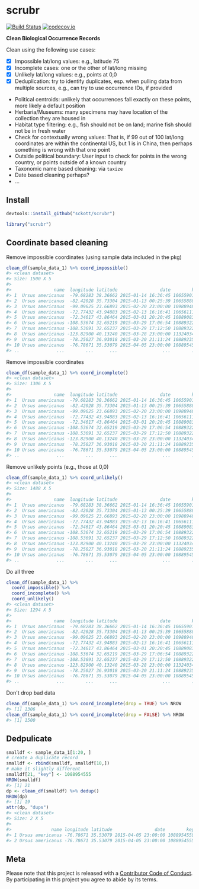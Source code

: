 scrubr
======



[![Build Status](https://travis-ci.org/sckott/scrubr.svg?branch=master)](https://travis-ci.org/sckott/scrubr)
[![codecov.io](http://codecov.io/github/sckott/scrubr/coverage.svg?branch=master)](http://codecov.io/github/sckott/scrubr?branch=master)

__Clean Biological Occurrence Records__

Clean using the following use cases:

- [x] Impossible lat/long values: e.g., latitude 75
- [x] Incomplete cases: one or the other of lat/long missing
- [x] Unlikely lat/long values: e.g., points at 0,0
- [x] Deduplication: try to identify duplicates, esp. when pulling data from multiple sources, e.g., can try to use occurrence IDs, if provided
* Political centroids: unlikely that occurrences fall exactly on these points, more likely a
default position
* Herbaria/Museums: many specimens may have location of the collection they are housed in
* Habitat type filtering: e.g., fish should not be on land; marine fish should not be in fresh water
* Check for contextually wrong values: That is, if 99 out of 100 lat/long coordinates are within the continental US, but 1 is in China, then perhaps something is wrong with that one point
* Outside political boundary: User input to check for points in the wrong country, or points outside of a known country
* Taxonomic name based cleaning: via `taxize`
* Date based cleaning perhaps?
* ...

## Install


```r
devtools::install_github("sckott/scrubr")
```


```r
library("scrubr")
```

## Coordinate based cleaning

Remove impossible coordinates (using sample data included in the pkg)


```r
clean_df(sample_data_1) %>% coord_impossible()
#> <clean dataset>
#> Size: 1500 X 5
#> 
#>                name  longitude latitude                date        key
#> 1  Ursus americanus  -79.68283 38.36662 2015-01-14 16:36:45 1065590124
#> 2  Ursus americanus  -82.42028 35.73304 2015-01-13 00:25:39 1065588899
#> 3  Ursus americanus  -99.09625 23.66893 2015-02-20 23:00:00 1098894889
#> 4  Ursus americanus  -72.77432 43.94883 2015-02-13 16:16:41 1065611122
#> 5  Ursus americanus  -72.34617 43.86464 2015-03-01 20:20:45 1088908315
#> 6  Ursus americanus -108.53674 32.65219 2015-03-29 17:06:54 1088932238
#> 7  Ursus americanus -108.53691 32.65237 2015-03-29 17:12:50 1088932273
#> 8  Ursus americanus -123.82900 40.13240 2015-03-28 23:00:00 1132403409
#> 9  Ursus americanus  -78.25027 36.93018 2015-03-20 21:11:24 1088923534
#> 10 Ursus americanus  -76.78671 35.53079 2015-04-05 23:00:00 1088954559
#> ..              ...        ...      ...                 ...        ...
```

Remove impossible coordinates


```r
clean_df(sample_data_1) %>% coord_incomplete()
#> <clean dataset>
#> Size: 1306 X 5
#> 
#>                name  longitude latitude                date        key
#> 1  Ursus americanus  -79.68283 38.36662 2015-01-14 16:36:45 1065590124
#> 2  Ursus americanus  -82.42028 35.73304 2015-01-13 00:25:39 1065588899
#> 3  Ursus americanus  -99.09625 23.66893 2015-02-20 23:00:00 1098894889
#> 4  Ursus americanus  -72.77432 43.94883 2015-02-13 16:16:41 1065611122
#> 5  Ursus americanus  -72.34617 43.86464 2015-03-01 20:20:45 1088908315
#> 6  Ursus americanus -108.53674 32.65219 2015-03-29 17:06:54 1088932238
#> 7  Ursus americanus -108.53691 32.65237 2015-03-29 17:12:50 1088932273
#> 8  Ursus americanus -123.82900 40.13240 2015-03-28 23:00:00 1132403409
#> 9  Ursus americanus  -78.25027 36.93018 2015-03-20 21:11:24 1088923534
#> 10 Ursus americanus  -76.78671 35.53079 2015-04-05 23:00:00 1088954559
#> ..              ...        ...      ...                 ...        ...
```

Remove unlikely points (e.g., those at 0,0)


```r
clean_df(sample_data_1) %>% coord_unlikely()
#> <clean dataset>
#> Size: 1488 X 5
#> 
#>                name  longitude latitude                date        key
#> 1  Ursus americanus  -79.68283 38.36662 2015-01-14 16:36:45 1065590124
#> 2  Ursus americanus  -82.42028 35.73304 2015-01-13 00:25:39 1065588899
#> 3  Ursus americanus  -99.09625 23.66893 2015-02-20 23:00:00 1098894889
#> 4  Ursus americanus  -72.77432 43.94883 2015-02-13 16:16:41 1065611122
#> 5  Ursus americanus  -72.34617 43.86464 2015-03-01 20:20:45 1088908315
#> 6  Ursus americanus -108.53674 32.65219 2015-03-29 17:06:54 1088932238
#> 7  Ursus americanus -108.53691 32.65237 2015-03-29 17:12:50 1088932273
#> 8  Ursus americanus -123.82900 40.13240 2015-03-28 23:00:00 1132403409
#> 9  Ursus americanus  -78.25027 36.93018 2015-03-20 21:11:24 1088923534
#> 10 Ursus americanus  -76.78671 35.53079 2015-04-05 23:00:00 1088954559
#> ..              ...        ...      ...                 ...        ...
```

Do all three


```r
clean_df(sample_data_1) %>%
  coord_impossible() %>%
  coord_incomplete() %>%
  coord_unlikely()
#> <clean dataset>
#> Size: 1294 X 5
#> 
#>                name  longitude latitude                date        key
#> 1  Ursus americanus  -79.68283 38.36662 2015-01-14 16:36:45 1065590124
#> 2  Ursus americanus  -82.42028 35.73304 2015-01-13 00:25:39 1065588899
#> 3  Ursus americanus  -99.09625 23.66893 2015-02-20 23:00:00 1098894889
#> 4  Ursus americanus  -72.77432 43.94883 2015-02-13 16:16:41 1065611122
#> 5  Ursus americanus  -72.34617 43.86464 2015-03-01 20:20:45 1088908315
#> 6  Ursus americanus -108.53674 32.65219 2015-03-29 17:06:54 1088932238
#> 7  Ursus americanus -108.53691 32.65237 2015-03-29 17:12:50 1088932273
#> 8  Ursus americanus -123.82900 40.13240 2015-03-28 23:00:00 1132403409
#> 9  Ursus americanus  -78.25027 36.93018 2015-03-20 21:11:24 1088923534
#> 10 Ursus americanus  -76.78671 35.53079 2015-04-05 23:00:00 1088954559
#> ..              ...        ...      ...                 ...        ...
```

Don't drop bad data


```r
clean_df(sample_data_1) %>% coord_incomplete(drop = TRUE) %>% NROW
#> [1] 1306
clean_df(sample_data_1) %>% coord_incomplete(drop = FALSE) %>% NROW
#> [1] 1500
```


## Dedpulicate


```r
smalldf <- sample_data_1[1:20, ]
# create a duplicate record
smalldf <- rbind(smalldf, smalldf[10,])
# make it slightly different
smalldf[21, "key"] <- 1088954555
NROW(smalldf)
#> [1] 21
dp <- clean_df(smalldf) %>% dedup()
NROW(dp)
#> [1] 19
attr(dp, "dups")
#> <clean dataset>
#> Size: 2 X 5
#> 
#>               name longitude latitude                date        key
#> 1 Ursus americanus -76.78671 35.53079 2015-04-05 23:00:00 1088954559
#> 2 Ursus americanus -76.78671 35.53079 2015-04-05 23:00:00 1088954555
```

## Meta

Please note that this project is released with a [Contributor Code of Conduct](CONDUCT.md). By participating in this project you agree to abide by its terms.
